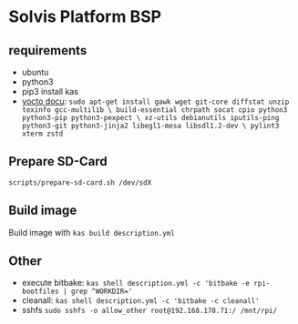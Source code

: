 # Solvis Platform BSP

## requirements

- ubuntu
- python3
- pip3 install kas
- [yocto docu](https://www.yoctoproject.org/docs/current/brief-yoctoprojectqs/brief-yoctoprojectqs.html): `sudo apt-get install gawk wget git-core diffstat unzip texinfo gcc-multilib \
     build-essential chrpath socat cpio python3 python3-pip python3-pexpect \
     xz-utils debianutils iputils-ping python3-git python3-jinja2 libegl1-mesa libsdl1.2-dev \
     pylint3 xterm zstd`


## Prepare SD-Card

`scripts/prepare-sd-card.sh /dev/sdX`

## Build image

Build image with `kas build description.yml`

## Other

- execute bitbake: `kas shell description.yml -c 'bitbake -e rpi-bootfiles | grep ^WORKDIR='`
- cleanall: `kas shell description.yml -c 'bitbake -c cleanall'`
- sshfs `sudo sshfs -o allow_other root@192.168.178.71:/ /mnt/rpi/`
